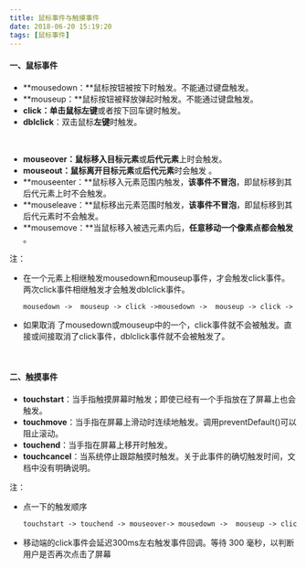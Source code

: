 ```yaml
---
title: 鼠标事件与触摸事件
date: 2018-06-20 15:19:20
tags: [鼠标事件]
---
```


#### 一、鼠标事件

- **mousedown：**鼠标按钮被按下时触发。不能通过键盘触发。
- **mouseup：**鼠标按钮被释放弹起时触发。不能通过键盘触发。
- **click：**单击鼠标**左键**或者按下回车键时触发。
- **dblclick**：双击鼠标**左键**时触发。

<!--more-->

<br/>



- **mouseover：**鼠标移入**目标元素**或**后代元素**上时会触发。
- **mouseout：**鼠标离开目**标元素**或**后代元素**时会触发 。
- **mouseenter：**鼠标移入元素范围内触发，**该事件不冒泡**，即鼠标移到其后代元素上时不会触发。
- **mouseleave：**鼠标移出元素范围时触发，**该事件不冒泡**，即鼠标移到其后代元素时不会触发。
- **mousemove：**当鼠标移入被选元素内后，**任意移动一个像素点都会触发** 。

注：

- 在一个元素上相继触发mousedown和mouseup事件，才会触发click事件。两次click事件相继触发才会触发dblclick事件。

  ```markdown
  mousedown ->  mouseup -> click ->mousedown ->  mouseup -> click -> dblclick 
  ```

- 如果取消 了mousedown或mouseup中的一个，click事件就不会被触发。直接或间接取消了click事件，dblclick事件就不会被触发了。

<br/>



#### 二、触摸事件

- **touchstart**：当手指触摸屏幕时触发；即使已经有一个手指放在了屏幕上也会触发。
- **touchmove**：当手指在屏幕上滑动时连续地触发。调用preventDefault()可以阻止滚动。
- **touchend**：当手指在屏幕上移开时触发。
- **touchcancel**：当系统停止跟踪触摸时触发。关于此事件的确切触发时间，文档中没有明确说明。

注：

- 点一下的触发顺序

  ```markdown
  touchstart -> touchend -> mouseover-> mousedown ->  mouseup -> click 
  ```

- 移动端的click事件会延迟300ms左右触发事件回调。等待 300 毫秒，以判断用户是否再次点击了屏幕 

